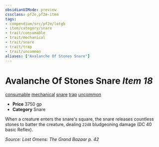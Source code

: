 ```yaml
---
obsidianUIMode: preview
cssclass: pf2e,pf2e-item
tags:
- compendium/src/pf2e/lotgb
- item/category/snare
- trait/consumable
- trait/mechanical
- trait/snare
- trait/trap
- trait/uncommon
aliases: ["Avalanche Of Stones Snare"]
---
```

# Avalanche Of Stones Snare *Item 18*  
[consumable](rules/traits/consumable.md)  [mechanical](rules/traits/mechanical.md)  [snare](rules/traits/snare.md)  [trap](rules/traits/trap.md)  [uncommon](rules/traits/uncommon.md)  

- **Price** 3750 gp
- **Category** Snare

When a creature enters the snare's square, the snare releases countless stones to batter the creature, dealing `22d8` bludgeoning damage (DC 40 basic Reflex).

*Source: Lost Omens: The Grand Bazaar p. 42*